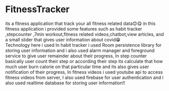 # FitnessTracker
its a fitness application that track your all fitness related data😊😋
in this fitness application i provided some features such as habit tracker
,stepcounter ,7min workout,fitness related videos,chatbot,view articles,
and  a small slider that gives user information about covid😁  
Technology here i used
In habit tracker i used Room persistence library for storing user information
and i also used alarm manager and foreground service to give user remainder about their progress,
In step counter basically user count their step or according their step its calculate that how much  user burn  calorie on that particular time and its also gives user notification of their progress,
In fitness videos i used youtube api to access fitness videos from server,
I also used firebase for user authentication and i also used realtime database for storing user information!! 
